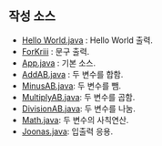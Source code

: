 ## 작성 소스
- [Hello World.java](https://github.com/Ryuyeonjoo/study_javas/blob/master/src/HelloWorld.java)  : Hello World 출력.
- [ForKriii](https://github.com/Ryuyeonjoo/study_javas/blob/master/src/ForKriii.java) : 문구 출력.
- [App.java](https://github.com/Ryuyeonjoo/study_javas/blob/master/src/App.java)  : 기본 소스.  
- [AddAB.java](https://github.com/Ryuyeonjoo/study_javas/blob/master/src/AddAB.java)  : 두 변수를 합함.  
- [MinusAB.java](https://github.com/Ryuyeonjoo/study_javas/blob/master/src/MinusAB.java): 두 변수를 뺌.  
- [MultiplyAB.java](https://github.com/Ryuyeonjoo/study_javas/blob/master/src/MultiplyAB.java): 두 변수를 곱함.  
- [DivisionAB.java](https://github.com/Ryuyeonjoo/study_javas/blob/master/src/DivisionAB.java): 두 변수를 나눔.  
- [Math.java](https://github.com/Ryuyeonjoo/study_javas/blob/master/src/Math.java): 두 변수의 사칙연산.
- [Joonas.java](https://github.com/Ryuyeonjoo/study_javas/blob/master/src/Joonas.java): 입출력 응용.

